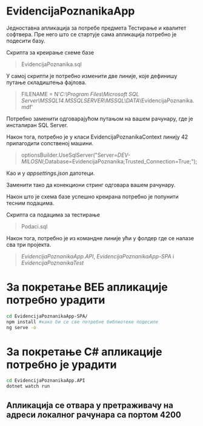 # EvidencijaPoznanikaApp
Једноставна апликација за потребе предмета Тестирање и квалитет софтвера.
Пре него што се стартује сама апликација потребно је подесити базу. 

Скрипта за креирање схеме базе

> EvidencijaPoznanika.sql

У самој скрипти је потребно изменити две линије, које дефинишу путање складиштења фајлова.

> FILENAME = N'*C:\Program Files\Microsoft SQL Server\MSSQL14.MSSQLSERVER\MSSQL\DATA*\EvidencijaPoznanika.mdf' 

Потребно заменити одговарајућом путањом на вашем рачунару, где је инсталиран SQL Server.

Након тога, потребно је у класи EvidencijaPoznanikaContext линију 42 прилагодити сопственој машини.

> optionsBuilder.UseSqlServer("Server=*DEV-MILOSNI*;Database=EvidencijaPoznanika;Trusted_Connection=True;");

Као и у *appsettings.json* датотеци.

Заменити тако да конекциони стринг одговара вашем рачунару.

Након што је схема базе успешно креирана потребно је попунити тесним подацима. 

Скрипта са подацима за тестирање 

> Podaci.sql

Након тога, потребно је из командне линије ући у фолдер где се налазе сва три пројекта.
> *EvidencijaPoznanikaApp.API*, *EvidencijaPoznanikaApp-SPA* i *EvidencijaPoznanikaTest*

За покретање ВЕБ апликације потребно урадити
============================================
```bash
cd EvidencijaPoznanikaApp-SPA/
npm install #како би се све потребне библиотеке подесиле
ng serve -o
```

За покретање C# апликације потребно је урадити
==============================================
```bash
cd EvidencijaPoznanikaApp.API
dotnet watch run
```

Апликација се отвара у претраживачу на адреси локалног рачунара са портом 4200
------------------------------------------------------------------------------
